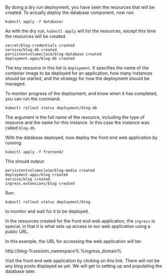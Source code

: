 By doing a dry run deployment, you have seen the resources that will be created. To actually deploy the database component, now run:

```execute
kubectl apply -f database/
```

As with the dry run, `kubectl apply` will list the resources, except this time the resources will be created.

```
secret/blog-credentials created
service/blog-db created
persistentvolumeclaim/blog-database created
deployment.apps/blog-db created
```

The key resource in this list is `deployment`. It specifies the name of the container image to be deployed for an application, how many instances should be started, and the strategy for how the deployment should be managed.

To monitor progress of the deployment, and know when it has completed, you can run the command:

```execute
kubectl rollout status deployment/blog-db
```

The argument is the full name of the resource, including the type of resource and the name for this instance. In this case the instance was called `blog-db`.

With the database deployed, now deploy the front end web application by running:

```execute
kubectl apply -f frontend/
```

This should output:

```
persistentvolumeclaim/blog-media created
deployment.apps/blog created
service/blog created
ingress.extensions/blog created
```

Run:

```execute
kubectl rollout status deployment/blog
```

to monitor and wait for it to be deployed.

In the resources created for the front end web application, the `ingress` is special, in that it is what sets up access to our web application using a public URL.

In this example, the URL for accessing the web application will be:

http://blog-%session_namespace%.%ingress_domain%

Visit the front end web application by clicking on this link. There will not be any blog posts displayed as yet. We will get to setting up and populating the database later.

